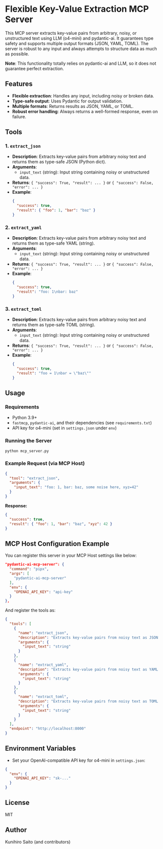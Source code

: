 # Flexible Key-Value Extraction MCP Server

This MCP server extracts key-value pairs from arbitrary, noisy, or unstructured text using LLM (o4-mini) and pydantic-ai. It guarantees type safety and supports multiple output formats (JSON, YAML, TOML). The server is robust to any input and always attempts to structure data as much as possible.

**Note**: This functionality totally relies on pydantic-ai and LLM, so it does not guarantee perfect extraction.

## Features
- **Flexible extraction**: Handles any input, including noisy or broken data.
- **Type-safe output**: Uses Pydantic for output validation.
- **Multiple formats**: Returns results as JSON, YAML, or TOML.
- **Robust error handling**: Always returns a well-formed response, even on failure.

## Tools

### 1. `extract_json`
- **Description**: Extracts key-value pairs from arbitrary noisy text and returns them as type-safe JSON (Python dict).
- **Arguments**:
  - `input_text` (string): Input string containing noisy or unstructured data.
- **Returns**: `{ "success": True, "result": ... }` or `{ "success": False, "error": ... }`
- **Example**:
  ```json
  {
    "success": true,
    "result": { "foo": 1, "bar": "baz" }
  }
  ```

### 2. `extract_yaml`
- **Description**: Extracts key-value pairs from arbitrary noisy text and returns them as type-safe YAML (string).
- **Arguments**:
  - `input_text` (string): Input string containing noisy or unstructured data.
- **Returns**: `{ "success": True, "result": ... }` or `{ "success": False, "error": ... }`
- **Example**:
  ```json
  {
    "success": true,
    "result": "foo: 1\nbar: baz"
  }
  ```

### 3. `extract_toml`
- **Description**: Extracts key-value pairs from arbitrary noisy text and returns them as type-safe TOML (string).
- **Arguments**:
  - `input_text` (string): Input string containing noisy or unstructured data.
- **Returns**: `{ "success": True, "result": ... }` or `{ "success": False, "error": ... }`
- **Example**:
  ```json
  {
    "success": true,
    "result": "foo = 1\nbar = \"baz\""
  }
  ```

## Usage

### Requirements
- Python 3.9+
- `fastmcp`, `pydantic-ai`, and their dependencies (see `requirements.txt`)
- API key for o4-mini (set in `settings.json` under `env`)

### Running the Server

```bash
python mcp_server.py
```

### Example Request (via MCP Host)

```json
{
  "tool": "extract_json",
  "arguments": {
    "input_text": "foo: 1, bar: baz, some noise here, xyz=42"
  }
}
```

**Response:**
```json
{
  "success": true,
  "result": { "foo": 1, "bar": "baz", "xyz": 42 }
}
```

## MCP Host Configuration Example

You can register this server in your MCP Host settings like below:

```json
"pydantic-ai-mcp-server": {
  "command": "pipx",
  "args": [
    "pydantic-ai-mcp-server"
  ],
  "env": {
    "OPENAI_API_KEY": "api-key"
  }
},
```

And register the tools as:

```json
{
  "tools": [
    {
      "name": "extract_json",
      "description": "Extracts key-value pairs from noisy text as JSON.",
      "arguments": {
        "input_text": "string"
      }
    },
    {
      "name": "extract_yaml",
      "description": "Extracts key-value pairs from noisy text as YAML.",
      "arguments": {
        "input_text": "string"
      }
    },
    {
      "name": "extract_toml",
      "description": "Extracts key-value pairs from noisy text as TOML.",
      "arguments": {
        "input_text": "string"
      }
    }
  ],
  "endpoint": "http://localhost:8000"
}
```

## Environment Variables
- Set your OpenAI-compatible API key for o4-mini in `settings.json`:

```json
{
  "env": {
    "OPENAI_API_KEY": "sk-..."
  }
}
```

## License
MIT

## Author
Kunihiro Saito (and contributors)
